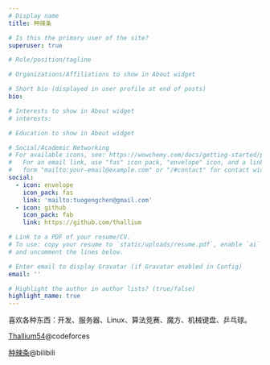 ```yaml
---
# Display name
title: 种辣条

# Is this the primary user of the site?
superuser: true

# Role/position/tagline

# Organizations/Affiliations to show in About widget

# Short bio (displayed in user profile at end of posts)
bio:

# Interests to show in About widget
# interests:

# Education to show in About widget

# Social/Academic Networking
# For available icons, see: https://wowchemy.com/docs/getting-started/page-builder/#icons
#   For an email link, use "fas" icon pack, "envelope" icon, and a link in the
#   form "mailto:your-email@example.com" or "/#contact" for contact widget.
social:
  - icon: envelope
    icon_pack: fas
    link: 'mailto:tuogengchen@gmail.com'
  - icon: github
    icon_pack: fab
    link: https://github.com/thallium

# Link to a PDF of your resume/CV.
# To use: copy your resume to `static/uploads/resume.pdf`, enable `ai` icons in `params.toml`,
# and uncomment the lines below.

# Enter email to display Gravatar (if Gravatar enabled in Config)
email: ''

# Highlight the author in author lists? (true/false)
highlight_name: true
---
```


喜欢各种东西：开发、服务器、Linux、算法竞赛、魔方、机械键盘、乒乓球。

[Thallium54](https://codeforces.com/profile/Thallium54)@codeforces

[种辣条](https://space.bilibili.com/3019370)@bilibili
